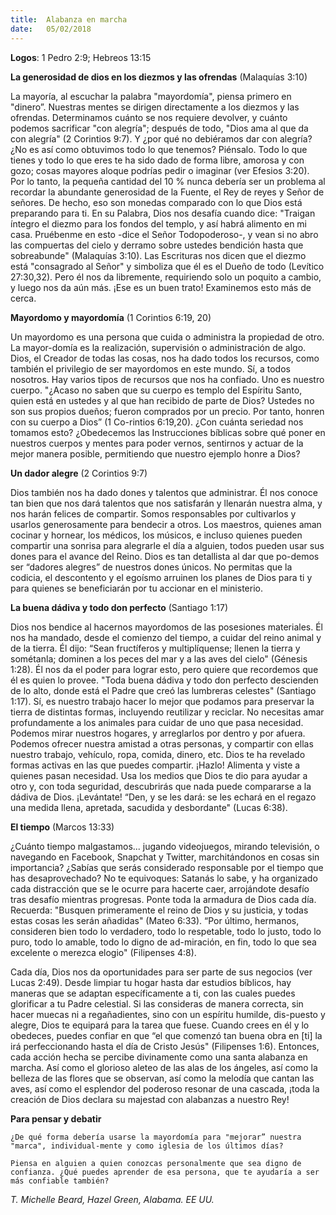 ```yaml
---
title:  Alabanza en marcha
date:   05/02/2018
---
```


**Logos**: 1 Pedro 2:9; Hebreos 13:15 

**La generosidad de dios en los diezmos y las ofrendas** (Malaquías 3:10) 

La mayoría, al escuchar la palabra "mayordomía", piensa primero en "dinero”. Nuestras mentes se dirigen directamente a los diezmos y las ofrendas. Determinamos cuánto se nos requiere devolver, y cuánto podemos sacrificar "con alegría"; después de todo, "Dios ama al que da con alegría" (2 Corintios 9:7). Y ¿por qué no debiéramos dar con alegría? ¿No es así como obtuvimos todo lo que tenemos? Piénsalo. Todo lo que tienes y todo lo que eres te ha sido dado de forma libre, amorosa y con gozo; cosas mayores aloque podrías pedir o imaginar (ver Efesios 3:20). Por lo tanto, la pequeña cantidad del 10 % nunca debería ser un problema al recordar la abundante generosidad de la Fuente, el Rey de reyes y Señor de señores. De hecho, eso son monedas comparado con lo que Dios está preparando para ti. En su Palabra, Dios nos desafía cuando dice: "Traigan íntegro el diezmo para los fondos del templo, y así habrá alimento en mi casa. Pruébenme en esto -dice el Señor Todopoderoso-, y vean si no abro las compuertas del cielo y derramo sobre ustedes bendición hasta que sobreabunde" (Malaquías 3:10). Las Escrituras nos dicen que el diezmo está "consagrado al Señor" y simboliza que él es el Dueño de todo (Levítico 27:30,32). Pero él nos da libremente, requiriendo solo un poquito a cambio, y luego nos da aún más. ¡Ese es un buen trato! Examinemos esto más de cerca. 

**Mayordomo y mayordomía** (1 Corintios 6:19, 20) 

Un mayordomo es una persona que cuida o administra la propiedad de otro. La mayor-domía es la realización, supervisión o administración de algo. Dios, el Creador de todas las cosas, nos ha dado todos los recursos, como también el privilegio de ser mayordomos en este mundo. Sí, a todos nosotros. Hay varios tipos de recursos que nos ha confiado. Uno es nuestro cuerpo. "¿Acaso no saben que su cuerpo es templo del Espíritu Santo, quien está en ustedes y al que han recibido de parte de Dios? Ustedes no son sus propios dueños; fueron comprados por un precio. Por tanto, honren con su cuerpo a Dios” (1 Co-rintios 6:19,20). ¿Con cuánta seriedad nos tomamos esto? ¿Obedecemos las Instrucciones bíblicas sobre qué poner en nuestros cuerpos y mentes para poder vernos, sentirnos y actuar de la mejor manera posible, permitiendo que nuestro ejemplo honre a Dios? 

**Un dador alegre** (2 Corintios 9:7) 

Dios también nos ha dado dones y talentos que administrar. Él nos conoce tan bien que nos dará talentos que nos satisfarán y llenarán nuestra alma, y nos harán felices de compartir. Somos responsables por cultivarlos y usarlos generosamente para bendecir a otros. Los maestros, quienes aman cocinar y hornear, los médicos, los músicos, e incluso quienes pueden compartir una sonrisa para alegrarle el día a alguien, todos pueden usar sus dones para el avance del Reino. Dios es tan detallista al dar que po-demos ser “dadores alegres” de nuestros dones únicos. No permitas que la codicia, el descontento y el egoísmo arruinen los planes de Dios para ti y para quienes se beneficiarán por tu accionar en el ministerio. 

**La buena dádiva y todo don perfecto** (Santiago  1:17) 

Dios nos bendice al hacernos mayordomos de las posesiones materiales. Él nos ha mandado, desde el comienzo del tiempo, a cuidar del reino animal y de la tierra. Él dijo: “Sean fructíferos y multiplíquense; llenen la tierra y sométanla; dominen a los peces del mar y a las aves del cielo" (Génesis 1:28). Él nos da el poder para lograr esto, pero quiere que recordemos que él es quien lo provee. "Toda buena dádiva y todo don perfecto descienden de lo alto, donde está el Padre que creó las lumbreras celestes" (Santiago 1:17). Sí, es nuestro trabajo hacer lo mejor que podamos para preservar la tierra de distintas formas, incluyendo reutilizar y reciclar. No necesitas amar profundamente a los animales para cuidar de uno que pasa necesidad. Podemos mirar nuestros hogares, y arreglarlos por dentro y por afuera. Podemos ofrecer nuestra amistad a otras personas, y compartir con ellas nuestro trabajo, vehículo, ropa, comida, dinero, etc. Dios te ha revelado formas activas en las que puedes compartir. ¡Hazlo! Alimenta y viste a quienes pasan necesidad. Usa los medios que Dios te dio para ayudar a otro y, con toda seguridad, descubrirás que nada puede compararse a la dádiva de Dios. ¡Levántate! “Den, y se les dará: se les echará en el regazo una medida llena, apretada, sacudida y desbordante" (Lucas 6:38). 

**El tiempo** (Marcos 13:33) 

¿Cuánto tiempo malgastamos... jugando videojuegos, mirando televisión, o navegando en Facebook, Snapchat y Twitter, marchitándonos en cosas sin importancia? ¿Sabías que serás considerado responsable por el tiempo que has desaprovechado? No te equivoques: Satanás lo sabe, y ha organizado cada distracción que se le ocurre para hacerte caer, arrojándote desafío tras desafío mientras progresas. Ponte toda la armadura de Dios cada día. Recuerda: "Busquen primeramente el reino de Dios y su justicia, y todas estas cosas les serán añadidas" (Mateo 6:33). “Por último, hermanos, consideren bien todo lo verdadero, todo lo respetable, todo lo justo, todo lo puro, todo lo amable, todo lo digno de ad-miración, en fin, todo lo que sea excelente o merezca elogio" (Filipenses 4:8). 

Cada día, Dios nos da oportunidades para ser parte de sus negocios (ver Lucas 2:49). Desde limpiar tu hogar hasta dar estudios bíblicos, hay maneras que se adaptan específicamente a ti, con las cuales puedes glorificar a tu Padre celestial. Si las consideras de manera correcta, sin hacer muecas ni a regañadientes, sino con un espíritu humilde, dis-puesto y alegre, Dios te equipará para la tarea que fuese. Cuando crees en él y lo obedeces, puedes confiar en que “el que comenzó tan buena obra en [ti] la irá perfeccionando hasta el día de Cristo Jesús" (Filipenses 1:6). Entonces, cada acción hecha se percibe divinamente como una santa alabanza en marcha. Así como el glorioso aleteo de las alas de los ángeles, así como la belleza de las flores que se observan, así como la melodía que cantan las aves, así como el esplendor del poderoso resonar de una cascada, ¡toda la creación de Dios declara su majestad con alabanzas a nuestro Rey! 

**Para pensar y debatir** 

`¿De qué forma debería usarse la mayordomía para "mejorar” nuestra "marca", individual-mente y como iglesia de los últimos días?` 

`Piensa en alguien a quien conozcas personalmente que sea digno de confianza. ¿Qué puedes aprender de esa persona, que te ayudaría a ser más confiable también?` 


_T. Michelle Beard, Hazel Green, Alabama. EE UU._ 